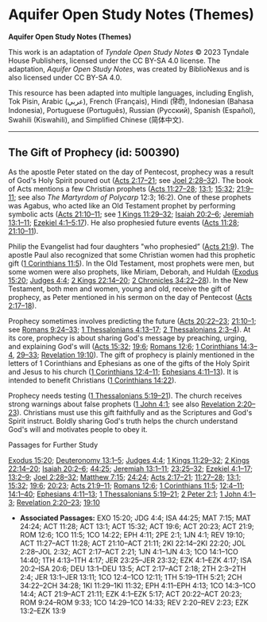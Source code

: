 # Aquifer Open Study Notes (Themes)

**Aquifer Open Study Notes (Themes)**

This work is an adaptation of *Tyndale Open Study Notes* © 2023 Tyndale House Publishers, licensed under the CC BY\-SA 4\.0 license. The adaptation, *Aquifer Open Study Notes*, was created by BiblioNexus and is also licensed under CC BY\-SA 4\.0\.

This resource has been adapted into multiple languages, including English, Tok Pisin, Arabic (عربي), French (Français), Hindi (हिंदी), Indonesian (Bahasa Indonesia), Portuguese (Português), Russian (Русский), Spanish (Español), Swahili (Kiswahili), and Simplified Chinese (简体中文).



--------------------------------

## The Gift of Prophecy (id: 500390)

As the apostle Peter stated on the day of Pentecost, prophecy was a result of God's Holy Spirit poured out ([Acts 2:17–21](https://ref.ly/Acts2:17-Acts2:21); see [Joel 2:28–32](https://ref.ly/Joel2:28-Joel2:32)). The book of Acts mentions a few Christian prophets ([Acts 11:27–28](https://ref.ly/Acts11:27-Acts11:28); [13:1](https://ref.ly/Acts13:1); [15:32](https://ref.ly/Acts15:32); [21:9–11](https://ref.ly/Acts21:9-Acts21:11); see also *The Martyrdom of Polycarp* 12:3; 16:2\). One of these prophets was Agabus, who acted like an Old Testament prophet by performing symbolic acts ([Acts 21:10–11](https://ref.ly/Acts21:10-Acts21:11); see [1 Kings 11:29–32](https://ref.ly/1Kgs11:29-1Kgs11:32); [Isaiah 20:2–6](https://ref.ly/Isa20:2-Isa20:6); [Jeremiah 13:1–11](https://ref.ly/Jer13:1-Jer13:11); [Ezekiel 4:1–5:17](https://ref.ly/Ezek4:1-Ezek5:17)). He also prophesied future events ([Acts 11:28](https://ref.ly/Acts11:28); [21:10–11](https://ref.ly/Acts21:10-Acts21:11)).

Philip the Evangelist had four daughters "who prophesied” ([Acts 21:9](https://ref.ly/Acts21:9)). The apostle Paul also recognized that some Christian women had this prophetic gift ([1 Corinthians 11:5](https://ref.ly/1Cor11:5)). In the Old Testament, most prophets were men, but some women were also prophets, like Miriam, Deborah, and Huldah ([Exodus 15:20](https://ref.ly/Exod15:20); [Judges 4:4](https://ref.ly/Judg4:4); [2 Kings 22:14–20](https://ref.ly/2Kgs22:14-2Kgs22:20); [2 Chronicles 34:22–28](https://ref.ly/2Chr34:22-2Chr34:28)). In the New Testament, both men and women, young and old, receive the gift of prophecy, as Peter mentioned in his sermon on the day of Pentecost ([Acts 2:17–18](https://ref.ly/Acts2:17-Acts2:18)).

Prophecy sometimes involves predicting the future ([Acts 20:22–23](https://ref.ly/Acts20:22-Acts20:23); [21:10–1](https://ref.ly/Acts21:10-Acts21:11); see [Romans 9:24–33](https://ref.ly/Rom9:24-Rom9:33); [1 Thessalonians 4:13–17](https://ref.ly/1Thess4:13-1Thess4:17); [2 Thessalonians 2:3–4](https://ref.ly/2Thess2:3-2Thess2:4)). At its core, prophecy is about sharing God's message by preaching, urging, and explaining God's will ([Acts 15:32](https://ref.ly/Acts15:32); [19:6](https://ref.ly/Acts19:6); [Romans 12:6](https://ref.ly/Rom12:6); [1 Corinthians 14:3–4](https://ref.ly/1Cor14:3-1Cor14:4), [29–33](https://ref.ly/1Cor14:29-1Cor14:33); [Revelation 19:10](https://ref.ly/Rev19:10)). The gift of prophecy is plainly mentioned in the letters of 1 Corinthians and Ephesians as one of the gifts of the Holy Spirit and Jesus to his church ([1 Corinthians 12:4–11](https://ref.ly/1Cor12:4-1Cor12:11); [Ephesians 4:11–13](https://ref.ly/Eph4:11)). It is intended to benefit Christians ([1 Corinthians 14:22](https://ref.ly/1Cor14:22)).

Prophecy needs testing ([1 Thessalonians 5:19–21](https://ref.ly/1Thess5:19-1Thess5:21)). The church receives strong warnings about false prophets ([1 John 4:1](https://ref.ly/1John4:1); see also [Revelation 2:20–23](https://ref.ly/Rev2:20-Rev2:23)). Christians must use this gift faithfully and as the Scriptures and God's Spirit instruct. Boldly sharing God's truth helps the church understand God's will and motivates people to obey it.

Passages for Further Study

[Exodus 15:20](https://ref.ly/Exod15:20); [Deuteronomy 13:1–5](https://ref.ly/Deut13:1-Deut13:5); [Judges 4:4](https://ref.ly/Judg4:4); [1 Kings 11:29–32](https://ref.ly/1Kgs11:29-1Kgs11:32); [2 Kings 22:14–20](https://ref.ly/2Kgs22:14-2Kgs22:20); [Isaiah 20:2–6](https://ref.ly/Isa20:2-Isa20:6); [44:25](https://ref.ly/Isa44:25); [Jeremiah 13:1–11](https://ref.ly/Jer13:1-Jer13:11); [23:25–32](https://ref.ly/Jer23:25-Jer23:32); [Ezekiel 4:1–17](https://ref.ly/Ezek4:1-Ezek4:17); [13:2–9](https://ref.ly/Ezek13:2-Ezek13:9); [Joel 2:28–32](https://ref.ly/Joel2:28-Joel2:32); [Matthew 7:15](https://ref.ly/Matt7:15); [24:24](https://ref.ly/Matt24:24); [Acts 2:17–21](https://ref.ly/Acts2:17-Acts2:21); [11:27–28](https://ref.ly/Acts11:27-Acts11:28); [13:1](https://ref.ly/Acts13:1); [15:32](https://ref.ly/Acts15:32); [19:6](https://ref.ly/Acts19:6); [20:23](https://ref.ly/Acts20:23); [Acts 21:9–11](https://ref.ly/Acts21:9-Acts21:11); [Romans 12:6](https://ref.ly/Rom12:6); [1 Corinthians 11:5](https://ref.ly/1Cor11:5); [12:4–11](https://ref.ly/1Cor12:4-1Cor12:11); [14:1–40](https://ref.ly/1Cor14:1-1Cor14:40); [Ephesians 4:11–13](https://ref.ly/Eph4:11-Eph4:13); [1 Thessalonians 5:19–21](https://ref.ly/1Thess5:19-1Thess5:21); [2 Peter 2:1](https://ref.ly/2Pet2:1); [1 John 4:1–3](https://ref.ly/1John4:1-1John4:3); [Revelation 2:20–23](https://ref.ly/Rev2:20-Rev2:23); [19:10](https://ref.ly/Rev19:10)

* **Associated Passages:** EXO 15:20; JDG 4:4; ISA 44:25; MAT 7:15; MAT 24:24; ACT 11:28; ACT 13:1; ACT 15:32; ACT 19:6; ACT 20:23; ACT 21:9; ROM 12:6; 1CO 11:5; 1CO 14:22; EPH 4:11; 2PE 2:1; 1JN 4:1; REV 19:10; ACT 11:27–ACT 11:28; ACT 21:10–ACT 21:11; 2KI 22:14–2KI 22:20; JOL 2:28–JOL 2:32; ACT 2:17–ACT 2:21; 1JN 4:1–1JN 4:3; 1CO 14:1–1CO 14:40; 1TH 4:13–1TH 4:17; JER 23:25–JER 23:32; EZK 4:1–EZK 4:17; ISA 20:2–ISA 20:6; DEU 13:1–DEU 13:5; ACT 2:17–ACT 2:18; 2TH 2:3–2TH 2:4; JER 13:1–JER 13:11; 1CO 12:4–1CO 12:11; 1TH 5:19–1TH 5:21; 2CH 34:22–2CH 34:28; 1KI 11:29–1KI 11:32; EPH 4:11–EPH 4:13; 1CO 14:3–1CO 14:4; ACT 21:9–ACT 21:11; EZK 4:1–EZK 5:17; ACT 20:22–ACT 20:23; ROM 9:24–ROM 9:33; 1CO 14:29–1CO 14:33; REV 2:20–REV 2:23; EZK 13:2–EZK 13:9

